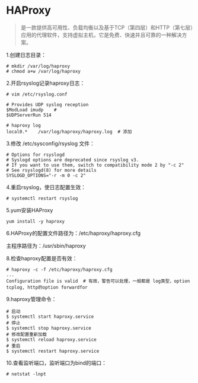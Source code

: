 # HAProxy

> 是一款提供高可用性、负载均衡以及基于TCP（第四层）和HTTP（第七层）应用的代理软件，支持虚拟主机，它是免费、快速并且可靠的一种解决方案。



1.创建日志目录：

```
# mkdir /var/log/haproxy
# chmod a+w /var/log/haproxy
```

2.开启rsyslog记录haproxy日志：

```
# vim /etc/rsyslog.conf

# Provides UDP syslog reception
$ModLoad imudp    # 
$UDPServerRun 514

# haproxy log
local0.*    /var/log/haproxy/haproxy.log  # 添加

```
3.修改 /etc/sysconfig/rsyslog 文件：

```
# Options for rsyslogd
# Syslogd options are deprecated since rsyslog v3.
# If you want to use them, switch to compatibility mode 2 by "-c 2"
# See rsyslogd(8) for more details
SYSLOGD_OPTIONS="-r -m 0 -c 2"

```
4.重启rsyslog，使日志配置生效：

```
# systemctl restart rsyslog
```
5.yum安装HAProxy

```
yum install -y haproxy
```

6.HAProxy的配置文件路径为：/etc/haproxy/haproxy.cfg

主程序路径为：/usr/sbin/haproxy






8.检查haproxy配置是否有效：

```
# haproxy -c -f /etc/haproxy/haproxy.cfg 
...
Configuration file is valid  # 有效，警告可以处理，一般都是 log类型，option tcplog, http的option forwardfor

```

9.haproxy管理命令：

```
# 启动
$ systemctl start haproxy.service
# 停止
$ systemctl stop haproxy.service
# 修改配置重新加载
$ systemctl reload haproxy.service
# 重启
$ systemctl restart haproxy.service

```


10.查看监听端口，监听端口为bind的端口：

```
# netstat -lnpt

```
